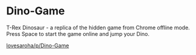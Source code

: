 # Dino-Game
 T-Rex Dinosaur - a replica of the hidden game from Chrome offline mode. Press Space to start the game online and jump your Dino.

 [lovesaroha/p/Dino-Game](https://lovesaroha.com/p/Dino-Game)
